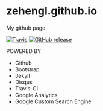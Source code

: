 # zehengl.github.io

My github page

[![Travis](https://img.shields.io/travis/zehengl/zehengl.github.io.svg)](https://github.com/zehengl/zehengl.github.io) [![GitHub release](https://img.shields.io/github/release/zehengl/zehengl.github.io.svg)](https://github.com/zehengl/zehengl.github.io)

POWERED BY

* Github
* Bootstrap
* Jekyll
* Disqus
* Travis-CI
* Google Analytics
* Google Custom Search Engine
